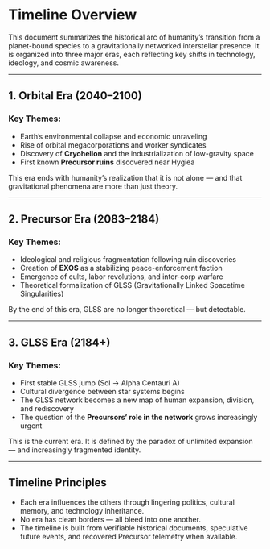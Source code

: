 # Timeline Overview

This document summarizes the historical arc of humanity’s transition from a planet-bound species to a gravitationally networked interstellar presence. It is organized into three major eras, each reflecting key shifts in technology, ideology, and cosmic awareness.

---

## 1. Orbital Era (2040–2100)

### Key Themes:
- Earth’s environmental collapse and economic unraveling
- Rise of orbital megacorporations and worker syndicates
- Discovery of **Cryohelion** and the industrialization of low-gravity space
- First known **Precursor ruins** discovered near Hygiea

This era ends with humanity’s realization that it is not alone — and that gravitational phenomena are more than just theory.

---

## 2. Precursor Era (2083–2184)

### Key Themes:
- Ideological and religious fragmentation following ruin discoveries
- Creation of **EXOS** as a stabilizing peace-enforcement faction
- Emergence of cults, labor revolutions, and inter-corp warfare
- Theoretical formalization of GLSS (Gravitationally Linked Spacetime Singularities)

By the end of this era, GLSS are no longer theoretical — but detectable.

---

## 3. GLSS Era (2184+)

### Key Themes:
- First stable GLSS jump (Sol → Alpha Centauri A)
- Cultural divergence between star systems begins
- The GLSS network becomes a new map of human expansion, division, and rediscovery
- The question of the **Precursors’ role in the network** grows increasingly urgent

This is the current era. It is defined by the paradox of unlimited expansion — and increasingly fragmented identity.

---

## Timeline Principles

- Each era influences the others through lingering politics, cultural memory, and technology inheritance.
- No era has clean borders — all bleed into one another.
- The timeline is built from verifiable historical documents, speculative future events, and recovered Precursor telemetry when available.


